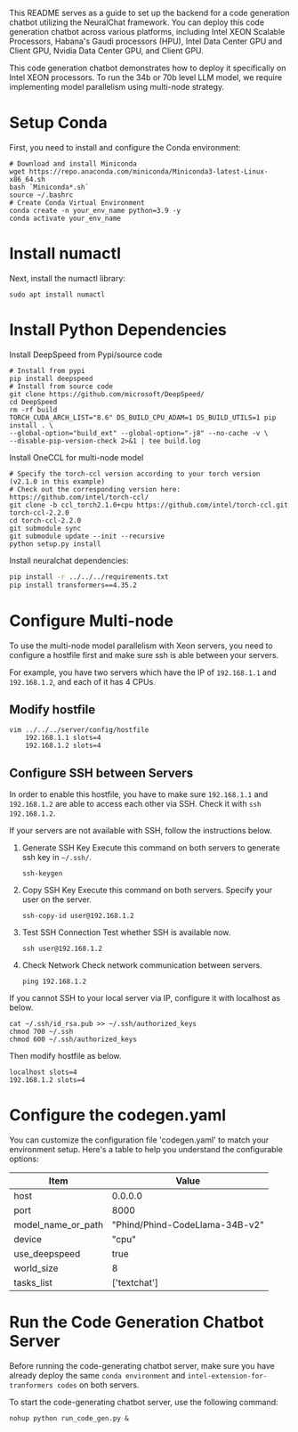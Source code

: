 This README serves as a guide to set up the backend for a code generation chatbot utilizing the NeuralChat framework. You can deploy this code generation chatbot across various platforms, including Intel XEON Scalable Processors, Habana's Gaudi processors (HPU), Intel Data Center GPU and Client GPU, Nvidia Data Center GPU, and Client GPU.

This code generation chatbot demonstrates how to deploy it specifically on Intel XEON processors. To run the 34b or 70b level LLM model, we require implementing model parallelism using multi-node strategy.


# Setup Conda

First, you need to install and configure the Conda environment:

```shell
# Download and install Miniconda
wget https://repo.anaconda.com/miniconda/Miniconda3-latest-Linux-x86_64.sh
bash `Miniconda*.sh`
source ~/.bashrc
# Create Conda Virtual Environment
conda create -n your_env_name python=3.9 -y
conda activate your_env_name
```

# Install numactl

Next, install the numactl library:

```shell
sudo apt install numactl
```

# Install Python Dependencies

Install DeepSpeed from Pypi/source code

```shell
# Install from pypi
pip install deepspeed
# Install from source code
git clone https://github.com/microsoft/DeepSpeed/
cd DeepSpeed
rm -rf build
TORCH_CUDA_ARCH_LIST="8.6" DS_BUILD_CPU_ADAM=1 DS_BUILD_UTILS=1 pip install . \
--global-option="build_ext" --global-option="-j8" --no-cache -v \
--disable-pip-version-check 2>&1 | tee build.log
```

Install OneCCL for multi-node model
```shell
# Specify the torch-ccl version according to your torch version (v2.1.0 in this example)
# Check out the corresponding version here: https://github.com/intel/torch-ccl/
git clone -b ccl_torch2.1.0+cpu https://github.com/intel/torch-ccl.git torch-ccl-2.2.0
cd torch-ccl-2.2.0
git submodule sync
git submodule update --init --recursive
python setup.py install
```

Install neuralchat dependencies:

```bash
pip install -r ../../../requirements.txt
pip install transformers==4.35.2
```

# Configure Multi-node
To use the multi-node model parallelism with Xeon servers, you need to configure a hostfile first and make sure ssh is able between your servers.

For example, you have two servers which have the IP of `192.168.1.1` and `192.168.1.2`, and each of it has 4 CPUs.

## Modify hostfile
```shell
vim ../../../server/config/hostfile
    192.168.1.1 slots=4
    192.168.1.2 slots=4
```

## Configure SSH between Servers
In order to enable this hostfile, you have to make sure `192.168.1.1` and `192.168.1.2` are able to access each other via SSH. Check it with `ssh 192.168.1.2`.

If your servers are not available with SSH, follow the instructions below.

1. Generate SSH Key
    Execute this command on both servers to generate ssh key in  `~/.ssh/`.
    ```shell
    ssh-keygen
    ```
2. Copy SSH Key
    Execute this command on both servers. Specify your user on the server.
    ```shell
    ssh-copy-id user@192.168.1.2
    ```
3. Test SSH Connection
    Test whether SSH is available now.
    ```shell
    ssh user@192.168.1.2
    ```
4. Check Network
    Check network communication between servers.
    ```shell
    ping 192.168.1.2
    ```

If you cannot SSH to your local server via IP, configure it with localhost as below.
```shell
cat ~/.ssh/id_rsa.pub >> ~/.ssh/authorized_keys
chmod 700 ~/.ssh
chmod 600 ~/.ssh/authorized_keys
```
Then modify hostfile as below.
```shell
localhost slots=4
192.168.1.2 slots=4
```

# Configure the codegen.yaml

You can customize the configuration file 'codegen.yaml' to match your environment setup. Here's a table to help you understand the configurable options:

|  Item              | Value                                      |
| ------------------- | --------------------------------------- |
| host                | 0.0.0.0                              |
| port                | 8000                                   |
| model_name_or_path  | "Phind/Phind-CodeLlama-34B-v2"        |
| device              | "cpu"                                  |
| use_deepspeed       | true                                  |
| world_size          | 8                                      |
| tasks_list          | ['textchat']                           |


# Run the Code Generation Chatbot Server
Before running the code-generating chatbot server, make sure you have already deploy the same `conda environment` and `intel-extension-for-tranformers codes` on both servers.

To start the code-generating chatbot server, use the following command:

```shell
nohup python run_code_gen.py &
```
